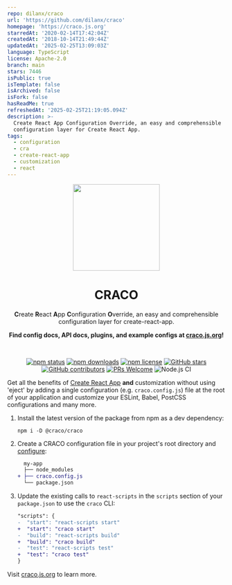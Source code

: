 ```yaml
---
repo: dilanx/craco
url: 'https://github.com/dilanx/craco'
homepage: 'https://craco.js.org'
starredAt: '2020-02-14T17:42:04Z'
createdAt: '2018-10-14T21:49:44Z'
updatedAt: '2025-02-25T13:09:03Z'
language: TypeScript
license: Apache-2.0
branch: main
stars: 7446
isPublic: true
isTemplate: false
isArchived: false
isFork: false
hasReadMe: true
refreshedAt: '2025-02-25T21:19:05.094Z'
description: >-
  Create React App Configuration Override, an easy and comprehensible
  configuration layer for Create React App.
tags:
  - configuration
  - cra
  - create-react-app
  - customization
  - react
---
```


<div align="center">
  <a href="https://craco.js.org">
    <img src="https://craco.js.org/img/craco.png" width="200" height="200">
  </a>
  <h1>CRACO</h1>
  <p>
  
**C**reate **R**eact **A**pp **C**onfiguration **O**verride, an easy and comprehensible configuration layer for create-react-app.

**Find config docs, API docs, plugins, and example configs at [craco.js.org](https://craco.js.org)!**

  </p>

  <br>

[![npm status](https://img.shields.io/npm/v/@craco/craco.svg)](https://www.npmjs.com/package/@craco/craco) [![npm downloads](https://img.shields.io/npm/dm/@craco/craco.svg)](https://www.npmjs.com/package/@craco/craco) [![npm license](https://img.shields.io/npm/l/@craco/craco?color=orange)](https://github.com/dilanx/craco/blob/main/packages/craco/LICENSE) [![GitHub stars](https://img.shields.io/github/stars/dilanx/craco?color=red)](https://github.com/dilanx/craco) [![GitHub contributors](https://img.shields.io/github/contributors/dilanx/craco?color=blueviolet)](https://github.com/dilanx/craco/graphs/contributors) [![PRs Welcome](https://img.shields.io/badge/PRs-welcome-blueviolet.svg)](https://github.com/dilanx/craco/pulls) ![Node.js CI](https://github.com/dilanx/craco/actions/workflows/run-tests.yml/badge.svg)

</div>

Get all the benefits of [Create React App](https://create-react-app.dev) **and** customization without using 'eject' by adding a single configuration (e.g. `craco.config.js`) file at the root of your application and customize your ESLint, Babel, PostCSS configurations and many more.

1. Install the latest version of the package from npm as a dev dependency:

   ```
   npm i -D @craco/craco
   ```

2. Create a CRACO configuration file in your project's root directory and [configure](https://craco.js.org/docs/):

   ```diff
     my-app
     ├── node_modules
   + ├── craco.config.js
     └── package.json
   ```

3. Update the existing calls to `react-scripts` in the `scripts` section of your `package.json` to use the `craco` CLI:

   ```diff title="package.json"
   "scripts": {
   -  "start": "react-scripts start"
   +  "start": "craco start"
   -  "build": "react-scripts build"
   +  "build": "craco build"
   -  "test": "react-scripts test"
   +  "test": "craco test"
   }
   ```

Visit [craco.js.org](https://craco.js.org) to learn more.
